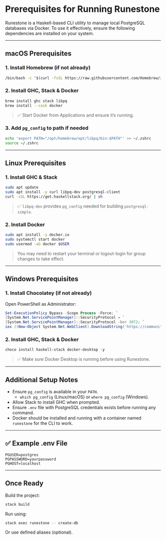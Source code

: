 # Prerequisites for Running Runestone

Runestone is a Haskell-based CLI utility to manage local PostgreSQL databases via Docker. To use it effectively, ensure the following dependencies are installed on your system.

---

## macOS Prerequisites

### 1. Install Homebrew (if not already)
```bash
/bin/bash -c "$(curl -fsSL https://raw.githubusercontent.com/Homebrew/install/HEAD/install.sh)"
```

### 2. Install GHC, Stack & Docker
```bash
brew install ghc stack libpq
brew install --cask docker
```

> ✅ Start Docker from Applications and ensure it’s running.

### 3. Add `pg_config` to path if needed
```bash
echo 'export PATH="/opt/homebrew/opt/libpq/bin:$PATH"' >> ~/.zshrc
source ~/.zshrc
```

---

## Linux Prerequisites

### 1. Install GHC & Stack
```bash
sudo apt update
sudo apt install -y curl libpq-dev postgresql-client
curl -sSL https://get.haskellstack.org/ | sh
```

> ✅ `libpq-dev` provides `pg_config` needed for building `postgresql-simple`.

### 2. Install Docker
```bash
sudo apt install -y docker.io
sudo systemctl start docker
sudo usermod -aG docker $USER
```

> You may need to restart your terminal or logout-login for group changes to take effect.

---

## Windows Prerequisites

### 1. Install Chocolatey (if not already)
Open PowerShell as Administrator:
```powershell
Set-ExecutionPolicy Bypass -Scope Process -Force; `
[System.Net.ServicePointManager]::SecurityProtocol = `
[System.Net.ServicePointManager]::SecurityProtocol -bor 3072; `
iex ((New-Object System.Net.WebClient).DownloadString('https://community.chocolatey.org/install.ps1'))
```

### 2. Install GHC, Stack & Docker
```powershell
choco install haskell-stack docker-desktop -y
```

> ✅ Make sure Docker Desktop is running before using Runestone.

---

## Additional Setup Notes

- Ensure `pg_config` is available in your `PATH`.
  - `which pg_config` (Linux/macOS) or `where pg_config` (Windows).
- Allow Stack to install GHC when prompted.
- Ensure `.env` file with PostgreSQL credentials exists before running any command.
- Docker should be installed and running with a container named `runestone` for the CLI to work.

---

## ✅ Example .env File

```
PGUSER=postgres
PGPASSWORD=yourpassword
PGHOST=localhost
```

---

## Once Ready

Build the project:
```bash
stack build
```

Run using:
```bash
stack exec runestone -- create-db
```

Or use defined aliases (optional).